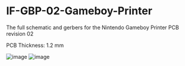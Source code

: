 # IF-GBP-02-Gameboy-Printer
The full schematic and gerbers for the Nintendo Gameboy Printer PCB revision 02

PCB Thickness: 1.2 mm

![image](https://github.com/Modman/IF-GPB-02-Gameboy-Printer/blob/main/IF-GBP-02%20Top.png)
![image](https://github.com/Modman/IF-GPB-02-Gameboy-Printer/blob/main/IF-GBP-02%20Bottom%20New.png)
